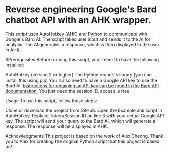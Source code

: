  

# Reverse engineering Google's Bard chatbot API with an AHK wrapper.

This script uses AutoHotkey (AHK) and Python to communicate with Google's Bard AI. The script takes user input and sends it to the AI for analysis. The AI generates a response, which is then displayed to the user in AHK.

#Prerequisites
Before running this script, you'll need to have the following installed:

AutoHotkey (version 2 or higher)
The Python requests library (you can install this using pip)
You'll also need to have a Google API key to use the Bard AI. [Instructions for obtaining an API key can be found in the Bard API documentation.](https://github.com/acheong08/Bard)
You just need the session ID, access is free. 

Usage
To use this script, follow these steps:

Clone or download the project from GitHub.
Open the Example.ahk script in AutoHotkey.
Replace Token/Session ID on line 3 with your actual Google API key.
The script will send your query to the Bard AI, which will generate a response. The response will be displayed in AHK.

Acknowledgments
This project is based on the work of Alex Cheong. Thank you to Alex for creating the original Python script that this project is based on!




